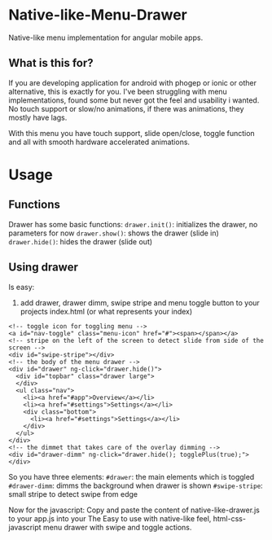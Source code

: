 # Native-like-Menu-Drawer
Native-like menu implementation for angular mobile apps.

## What is this for?
If you are developing application for android with phogep or ionic or other alternative,
this is exactly for you. 
I've been struggling with menu implementations, found some but never got the feel and usability i wanted. No touch support or slow/no animations, if there was animations, they mostly have lags.

With this menu you have touch support, slide open/close, toggle function and all with smooth hardware accelerated animations.

# Usage

## Functions
Drawer has some basic functions:
```drawer.init()```: initializes the drawer, no parameters for now
```drawer.show()```: shows the drawer (slide in)
```drawer.hide()```: hides the drawer (slide out)

## Using drawer
Is easy:
1. add drawer, drawer dimm, swipe stripe and menu toggle button to your projects index.html (or what represents your index)
```
<!-- toggle icon for toggling menu -->
<a id="nav-toggle" class="menu-icon" href="#"><span></span></a>
<!-- stripe on the left of the screen to detect slide from side of the screen -->
<div id="swipe-stripe"></div>
<!-- the body of the menu drawer -->
<div id="drawer" ng-click="drawer.hide()">
  <div id="topbar" class="drawer large">
  </div>
  <ul class="nav">
    <li><a href="#app">Overview</a></li>
    <li><a href="#settings">Settings</a></li>
    <div class="bottom">
      <li><a href="#settings">Settings</a></li>
    </div>
  </ul>
</div>
<!-- the dimmet that takes care of the overlay dimming -->
<div id="drawer-dimm" ng-click="drawer.hide(); togglePlus(true);"></div>
```
So you have three elements:
```#drawer```: the main elements which is toggled
```#drawer-dimm```: dimms the background when drawer is shown
```#swipe-stripe```: small stripe to detect swipe from edge

Now for the javascript:
Copy and paste the content of native-like-drawer.js to your app.js into your 
The
Easy to use with native-like feel, html-css-javascript menu drawer with swipe and toggle actions.


